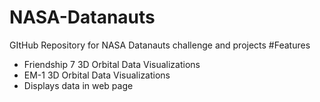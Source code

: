 # NASA-Datanauts
GItHub Repository for NASA Datanauts challenge and projects
#Features
+ Friendship 7 3D Orbital Data Visualizations
+ EM-1 3D Orbital Data Visualizations
+ Displays data in web page

